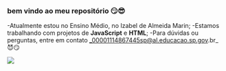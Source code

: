 ### bem vindo ao meu repositório 😏😎

-Atualmente estou no Ensino Médio, no Izabel de Almeida Marin;
-Estamos trabalhando com projetos de **JavaScript** e **HTML**;
-Para dúvidas ou perguntas, entre em contato
_00001114867445sp@al.educacao.sp.gov.br_😈😏

![](https://media1.tenor.com/m/NDfsV6HNb8EAAAAC/ryan-reynolds-wade-wilson.gif)
